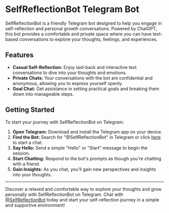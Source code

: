 # SelfReflectionBot Telegram Bot

SelfReflectionBot is a friendly Telegram bot designed to help you engage in self-reflection and personal growth conversations. Powered by ChatGPT, this bot provides a comfortable and private space where you can have text-based conversations to explore your thoughts, feelings, and experiences.

## Features

- **Casual Self-Reflection:** Enjoy laid-back and interactive text conversations to dive into your thoughts and emotions.
- **Private Chats:** Your conversations with the bot are confidential and anonymous, allowing you to express yourself openly.
- **Goal Chat:** Get assistance in setting practical goals and breaking them down into manageable steps.

## Getting Started

To start your journey with SelfReflectionBot on Telegram:

1. **Open Telegram:** Download and install the Telegram app on your device.
2. **Find the Bot:** Search for "@SelfReflectionBot" in Telegram or click [here](https://t.me/SelfReflectionBot) to start a chat.
3. **Say Hello:** Send a simple "Hello" or "Start" message to begin the session.
4. **Start Chatting:** Respond to the bot's prompts as though you're chatting with a friend.
5. **Gain Insights:** As you chat, you'll gain new perspectives and insights into your thoughts.

---

Discover a relaxed and comfortable way to explore your thoughts and grow personally with SelfReflectionBot on Telegram. Chat with [@SelfReflectionBot](https://t.me/SelfReflectionBot) today and start your self-reflection journey in a simple and supportive environment!
